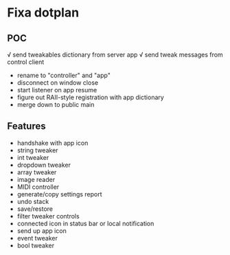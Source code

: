 #  Fixa dotplan

## POC
√ send tweakables dictionary from server app
√ send tweak messages from control client
- rename to "controller" and "app"
- disconnect on window close
- start listener on app resume
- figure out RAII-style registration with app dictionary 
- merge down to public main

## Features
- handshake with app icon
- string tweaker
- int tweaker
- dropdown tweaker
- array tweaker
- image reader
- MIDI controller
- generate/copy settings report
- undo stack
- save/restore
- filter tweaker controls
- connected icon in status bar or local notification
- send up app icon
- event tweaker
- bool tweaker
